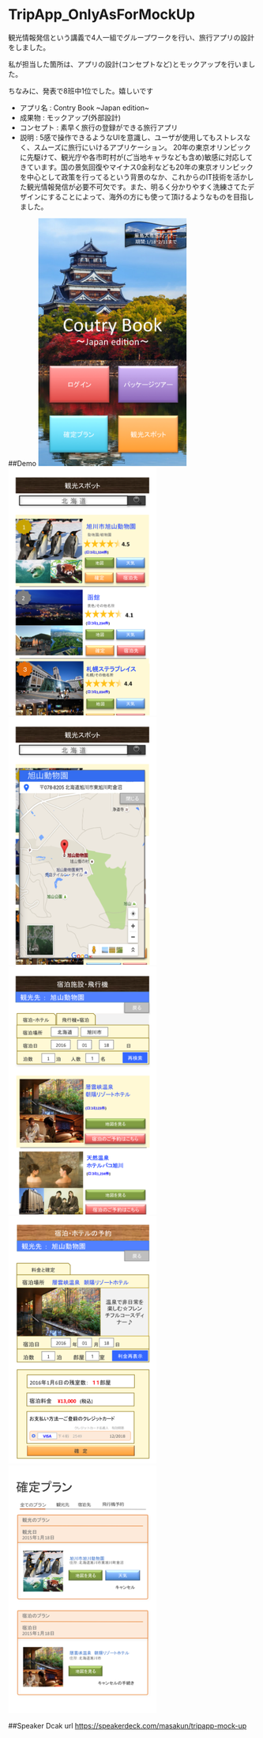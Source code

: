 # TripApp_OnlyAsForMockUp

観光情報発信という講義で4人一組でグループワークを行い、旅行アプリの設計をしました。

私が担当した箇所は、アプリの設計(コンセプトなど)とモックアップを行いました。

ちなみに、発表で8班中1位でした。嬉しいです


* アプリ名 : Contry Book ~Japan edition~
* 成果物 :  モックアップ(外部設計)
* コンセプト : 素早く旅行の登録ができる旅行アプリ
* 説明 : 5感で操作できるようなUIを意識し、ユーザが使用してもストレスなく、スムーズに旅行にいけるアプリケーション。
20年の東京オリンピックに先駆けて、観光庁や各市町村が(ご当地キャラなども含め)敏感に対応してきています。国の景気回復やマイナス0金利なども20年の東京オリンピックを中心として政策を行ってるという背景のなか、これからのIT技術を活かした観光情報発信が必要不可欠です。また、明るく分かりやすく洗練さてたデザインにすることによって、海外の方にも使って頂けるようなものを目指しました。

##Demo
<img src="https://github.com/masapixyon/TripApp_OnlyAsForMockUp/blob/master/images/TA-image-1.png" width="300px">
<img src="https://github.com/masapixyon/TripApp_OnlyAsForMockUp/blob/master/images/TA-image-2.png" width="300px">
<img src="https://github.com/masapixyon/TripApp_OnlyAsForMockUp/blob/master/images/TA-image-3.png" width="300px">
<img src="https://github.com/masapixyon/TripApp_OnlyAsForMockUp/blob/master/images/TA-image-4.png" width="300px">
<img src="https://github.com/masapixyon/TripApp_OnlyAsForMockUp/blob/master/images/TA-image-5.png" width="300px">
<img src="https://github.com/masapixyon/TripApp_OnlyAsForMockUp/blob/master/images/TA-image-6.png" width="300px">


##Speaker Dcak
url
https://speakerdeck.com/masakun/tripapp-mock-up
